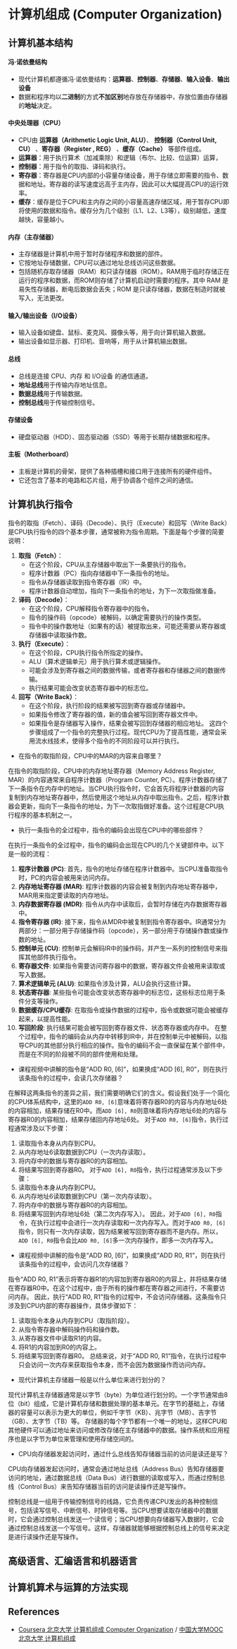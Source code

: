 # 计算机组成 (Computer Organization)

## 计算机基本结构

#### 冯·诺依曼结构

- 现代计算机都遵循冯·诺依曼结构：**运算器**、**控制器**、**存储器**、**输入设备**、**输出设备**
- 数据和程序均以**二进制**的方式**不加区别**地存放在存储器中，存放位置由存储器的**地址**决定。

#### 中央处理器（CPU）

- CPU由 **运算器（Arithmetic Logic Unit, ALU）**、 **控制器（Control Unit, CU）** 、**寄存器（Register
, REG）** 、**缓存（Cache）** 等部件组成。
- **运算器**：用于执行算术（加减乘除）和逻辑（布尔、比较、位运算）运算，
- **控制器**：用于指令的取指、译码和执行。
- **寄存器**：寄存器是CPU内部的小容量存储设备，用于存储立即需要的指令、数据和地址。寄存器的读写速度远高于主内存，因此可以大幅提高CPU的运行效率。
- **缓存**：缓存是位于CPU和主内存之间的小容量高速存储区域，用于暂存CPU即将使用的数据和指令。缓存分为几个级别（L1、L2、L3等），级别越低，速度越快，容量越小。

#### 内存（主存储器）

- 主存储器是计算机中用于暂时存储程序和数据的部件。
- 它按地址存储数据，CPU可以通过地址总线访问这些数据。
- 包括随机存取存储器（RAM）和只读存储器（ROM）。RAM用于临时存储正在运行的程序和数据，而ROM则存储了计算机启动时需要的程序。其中 RAM 是易失性存储器，断电后数据会丢失；ROM 是只读存储器，数据在制造时就被写入，无法更改。

#### 输入/输出设备（I/O设备）

- 输入设备如键盘、鼠标、麦克风、摄像头等，用于向计算机输入数据。
- 输出设备如显示器、打印机、音响等，用于从计算机输出数据。

#### 总线

- 总线是连接 CPU、内存 和 I/O设备 的通信通道。
- **地址总线**用于传输内存地址信息。
- **数据总线**用于传输数据。
- **控制总线**用于传输控制信号。

#### 存储设备

- 硬盘驱动器（HDD）、固态驱动器（SSD）等用于长期存储数据和程序。

#### 主板（Motherboard）

- 主板是计算机的骨架，提供了各种插槽和接口用于连接所有的硬件组件。
- 它还包含了基本的电路和芯片组，用于协调各个组件之间的通信。



## 计算机执行指令

指令的取指（Fetch）、译码（Decode）、执行（Execute）和回写（Write Back）是CPU执行指令的四个基本步骤，通常被称为指令周期。下面是每个步骤的简要说明：
1. **取指（Fetch）**：
   - 在这个阶段，CPU从主存储器中取出下一条要执行的指令。
   - 程序计数器（PC）指向存储器中下一条指令的地址。
   - 指令从存储器读取到指令寄存器（IR）中。
   - 程序计数器自动增加，指向下一条指令的地址，为下一次取指做准备。
2. **译码（Decode）**：
   - 在这个阶段，CPU解释指令寄存器中的指令。
   - 指令的操作码（opcode）被解码，以确定需要执行的操作类型。
   - 指令中的操作数地址（如果有的话）被提取出来，可能还需要从寄存器或存储器中读取操作数。
3. **执行（Execute）**：
   - 在这个阶段，CPU执行指令所指定的操作。
   - ALU（算术逻辑单元）用于执行算术或逻辑操作。
   - 可能会涉及到寄存器之间的数据传输，或者寄存器和存储器之间的数据传输。
   - 执行结果可能会改变状态寄存器中的标志位。
4. **回写（Write Back）**：
   - 在这个阶段，执行阶段的结果被写回到寄存器或存储器中。
   - 如果指令修改了寄存器的值，新的值会被写回到寄存器文件中。
   - 如果指令是存储器写入操作，结果会被写回到存储器的相应地址。
这四个步骤组成了一个指令的完整执行过程。现代CPU为了提高性能，通常会采用流水线技术，使得多个指令的不同阶段可以并行执行。

- 在指令的取指阶段，CPU中的MAR的内容来自哪里？

在指令的取指阶段，CPU中的内存地址寄存器（Memory Address Register, MAR）的内容通常来自程序计数器（Program Counter, PC）。程序计数器存储了下一条指令在内存中的地址。当CPU执行指令时，它会首先将程序计数器的内容复制到内存地址寄存器中，然后使用这个地址从内存中取出指令。之后，程序计数器会更新，指向下一条指令的地址，为下一次取指做好准备。这个过程是CPU执行程序的基本机制之一。

- 执行一条指令的全过程中，指令的编码会出现在CPU中的哪些部件？

在执行一条指令的全过程中，指令的编码会出现在CPU的几个关键部件中。以下是一般的流程：
1. **程序计数器 (PC)**: 首先，指令的地址存储在程序计数器中。当CPU准备取指令时，PC的内容会被用来访问内存。
2. **内存地址寄存器 (MAR)**: 程序计数器的内容会被复制到内存地址寄存器中，MAR用来指定要读取的内存地址。
3. **内存数据寄存器 (MDR)**: 指令从内存中读取后，会暂时存储在内存数据寄存器中。
4. **指令寄存器 (IR)**: 接下来，指令从MDR中被复制到指令寄存器中。IR通常分为两部分：一部分用于存储操作码（opcode），另一部分用于存储操作数或操作数的地址。
5. **控制单元 (CU)**: 控制单元会解码IR中的操作码，并产生一系列的控制信号来指挥其他部件执行指令。
6. **寄存器文件**: 如果指令需要访问寄存器中的数据，寄存器文件会被用来读取或写入数据。
7. **算术逻辑单元 (ALU)**: 如果指令涉及计算，ALU会执行这些计算。
8. **状态寄存器**: 某些指令可能会改变状态寄存器中的标志位，这些标志位用于条件分支等操作。
9. **数据缓存/CPU缓存**: 在取指令或操作数据的过程中，指令或数据可能会被缓存起来，以提高性能。
10. **写回阶段**: 执行结果可能会被写回到寄存器文件、状态寄存器或内存中。
在整个过程中，指令的编码会从内存中转移到IR中，并在控制单元中被解码，以指导CPU的其他部分执行相应的操作。指令的编码不会一直保留在某个部件中，而是在不同的阶段被不同的部件使用和处理。

- 课程视频中讲解的指令是“ADD R0, \[6]”，如果换成“ADD \[6], R0”，则在执行该条指令的过程中，会读几次存储器？

在解释这两条指令的差异之前，我们需要明确它们的含义。假设我们处于一个简化的CPU体系结构中，这里的`ADD R0, [6]`意味着将寄存器R0的内容与内存地址6处的内容相加，结果存储在R0中。而`ADD [6], R0`则意味着将内存地址6处的内容与寄存器R0的内容相加，结果存储回内存地址6处。
对于`ADD R0, [6]`指令，执行过程通常涉及以下步骤：
1. 读取指令本身从内存到CPU。
2. 从内存地址6读取数据到CPU（一次内存读取）。
3. 将内存中的数据与寄存器R0的内容相加。
4. 将结果写回到寄存器R0。
对于`ADD [6], R0`指令，执行过程通常涉及以下步骤：
1. 读取指令本身从内存到CPU。
2. 从内存地址6读取数据到CPU（第一次内存读取）。
3. 将内存中的数据与寄存器R0的内容相加。
4. 将结果写回到内存地址6处（第二次内存写入）。
因此，对于`ADD [6], R0`指令，在执行过程中会进行一次内存读取和一次内存写入。而对于`ADD R0, [6]`指令，则只有一次内存读取，因为结果被写回到寄存器而不是内存。所以，`ADD [6], R0`指令会比`ADD R0, [6]`多一次内存操作，即多一次内存写入。

- 课程视频中讲解的指令是“ADD R0, \[6]”，如果换成“ADD R0, R1”，则在执行该条指令的过程中，会访问几次存储器？

指令“ADD R0, R1”表示将寄存器R1的内容加到寄存器R0的内容上，并将结果存储在寄存器R0中。在这个过程中，由于所有的操作都在寄存器之间进行，不需要访问内存。
因此，执行“ADD R0, R1”指令的过程中，不会访问存储器。这条指令只涉及到CPU内部的寄存器操作，具体步骤如下：
1. 读取指令本身从内存到CPU（取指阶段）。
2. 从指令寄存器中解码操作码和操作数。
3. 从寄存器文件中读取R1的内容。
4. 将R1的内容加到R0的内容上。
5. 将结果写回到寄存器R0。
总结来说，对于“ADD R0, R1”指令，在执行过程中只会访问一次内存来获取指令本身，而不会因为数据操作而访问内存。

- 现代计算机主存储器一般是以什么单位来进行划分的？

现代计算机主存储器通常是以字节（byte）为单位进行划分的。一个字节通常由8位（bit）组成，它是计算机存储和数据处理的基本单元。在字节的基础上，存储器的容量可以表示为更大的单位，例如千字节（KB）、兆字节（MB）、吉字节（GB）、太字节（TB）等。
存储器的每个字节都有一个唯一的地址，这样CPU和其他硬件可以通过地址来访问或修改存储在主存储器中的数据。操作系统和应用程序也是以字节为单位来管理和使用存储空间的。

- CPU向存储器发起访问时，通过什么总线告知存储器当前的访问是读还是写？

CPU向存储器发起访问时，通常会通过地址总线（Address Bus）告知存储器要访问的地址，通过数据总线（Data Bus）进行数据的读取或写入，而通过控制总线（Control Bus）来告知存储器当前的访问是读操作还是写操作。

控制总线是一组用于传输控制信号的线路，它负责传递CPU发出的各种控制信号，包括读写信号、中断信号、时钟信号等。当CPU想要读取存储器中的数据时，它会通过控制总线发送一个读信号；当CPU想要向存储器写入数据时，它会通过控制总线发送一个写信号。这样，存储器就能够根据控制总线上的信号来决定是进行读操作还是写操作。


## 高级语言、汇编语言和机器语言

## 计算机算术与运算的方法实现

## References

- [Coursera 北京大学 计算机组成 Computer Organization](https://www.coursera.org/learn/jisuanji-zucheng/) / [中国大学MOOC 北京大学 计算机组成](https://www.icourse163.org/course/PKU-1205809805?from=searchPage&outVendor=zw_mooc_pcssjg_)





